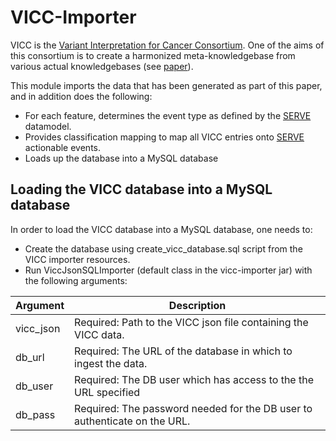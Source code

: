 # VICC-Importer

VICC is the [Variant Interpretation for Cancer Consortium](https://cancervariants.org). 
One of the aims of this consortium is to create a harmonized meta-knowledgebase from various actual knowledgebases (see [paper](http://dx.doi.org/10.1038/s41588-020-0603-8)).

This module imports the data that has been generated as part of this paper, and in addition does the following:
 *  For each feature, determines the event type as defined by the [SERVE](../algo/README.md) datamodel.
 *  Provides classification mapping to map all VICC entries onto [SERVE](../algo/README.md) actionable events.
 *  Loads up the database into a MySQL database
 
## Loading the VICC database into a MySQL database

In order to load the VICC database into a MySQL database, one needs to:
 * Create the database using create_vicc_database.sql script from the VICC importer resources.
 * Run ViccJsonSQLImporter (default class in the vicc-importer jar) with the following arguments:
 
| Argument  | Description                                                               |
|-----------|---------------------------------------------------------------------------|
| vicc_json | Required: Path to the VICC json file containing the VICC data.            |
| db_url    | Required: The URL of the database in which to ingest the data.            |
| db_user   | Required: The DB user which has access to the the URL specified           |
| db_pass   | Required: The password needed for the DB user to authenticate on the URL. |
